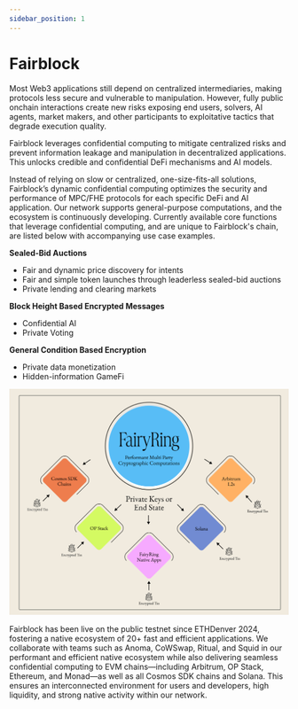 ```yaml
---
sidebar_position: 1
---
```


# Fairblock

Most Web3 applications still depend on centralized intermediaries, making protocols less secure and vulnerable to manipulation. However, fully public onchain interactions create new risks exposing end users, solvers, AI agents, market makers, and other participants to exploitative tactics that degrade execution quality.

Fairblock leverages confidential computing to mitigate centralized risks and prevent information leakage and manipulation in decentralized applications. This unlocks credible and confidential DeFi mechanisms and AI models.

Instead of relying on slow or centralized, one-size-fits-all solutions, Fairblock’s dynamic confidential computing optimizes the security and performance of MPC/FHE protocols for each specific DeFi and AI application. Our network supports general-purpose computations, and the ecosystem is continuously developing. Currently available core functions that leverage confidential computing, and are unique to Fairblock's chain, are listed below with accompanying use case examples.

**Sealed-Bid Auctions**
- Fair and dynamic price discovery for intents
- Fair and simple token launches through leaderless sealed-bid auctions
- Private lending and clearing markets

**Block Height Based Encrypted Messages**
- Confidential AI
- Private Voting

**General Condition Based Encryption**
- Private data monetization
- Hidden-information GameFi

[![Fairblock Macro Schematic](../assets/FairyRingMacroSchematic.png)](../assets/FairyRingMacroSchematic.png)

Fairblock has been live on the public testnet since ETHDenver 2024, fostering a native ecosystem of 20+ fast and efficient applications. We collaborate with teams such as Anoma, CoWSwap, Ritual, and Squid in our performant and efficient native ecosystem while also delivering seamless confidential computing to EVM chains—including Arbitrum, OP Stack, Ethereum, and Monad—as well as all Cosmos SDK chains and Solana. This ensures an interconnected environment for users and developers, high liquidity, and strong native activity within our network.